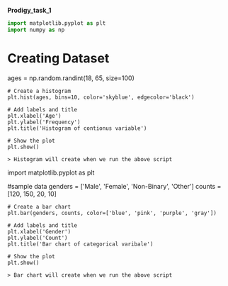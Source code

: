 **Prodigy_task_1**

```python
import matplotlib.pyplot as plt
import numpy as np

```
# Creating Dataset
ages = np.random.randint(18, 65, size=100)

```
# Create a histogram
plt.hist(ages, bins=10, color='skyblue', edgecolor='black')

# Add labels and title
plt.xlabel('Age')
plt.ylabel('Frequency')
plt.title('Histogram of contionus variable')

# Show the plot
plt.show()

> Histogram will create when we run the above script

```
import matplotlib.pyplot as plt

#sample data
genders = ['Male', 'Female', 'Non-Binary', 'Other']
counts = [120, 150, 20, 10]

```
# Create a bar chart
plt.bar(genders, counts, color=['blue', 'pink', 'purple', 'gray'])

# Add labels and title
plt.xlabel('Gender')
plt.ylabel('Count')
plt.title('Bar chart of categorical varibale')

# Show the plot
plt.show()

> Bar chart will create when we run the above script
